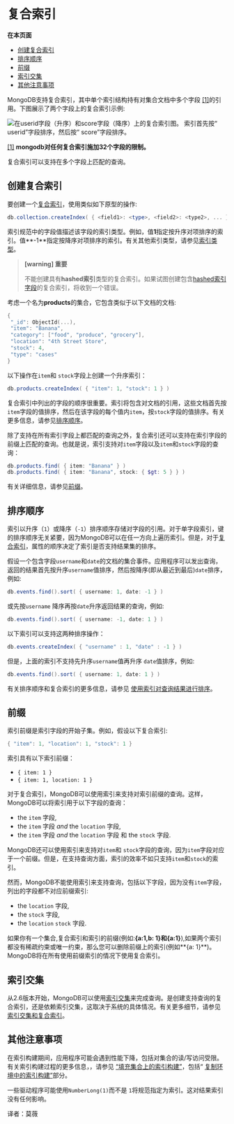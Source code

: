# 复合索引

**在本页面**

- [创建复合索引](#创建)
- [排序顺序](#排序)
- [前缀](#前缀)
- [索引交集](#交集)
- [其他注意事项](#注意)

MongoDB支持复合索引，其中单个索引结构持有对集合文档中多个字段 [[1]](https://docs.mongodb.com/manual/core/index-compound/#compound-index-field-limit)的引用。下图展示了两个字段上的复合索引示例:

![在userid字段（升序）和score字段（降序）上的复合索引图。 索引首先按“ userid”字段排序，然后按“ score”字段排序。](https://www.mongodb.com/docs/manual/images/index-compound-key.bakedsvg.svg)

[[1]](https://docs.mongodb.com/manual/core/index-compound/#id1) **mongodb对任何复合索引施加32个字段的限制。**

复合索引可以支持在多个字段上匹配的查询。

## <span id="创建">创建复合索引</span>

要创建一个[复合索引](https://docs.mongodb.com/manual/core/index-compound/#index-type-compound)，使用类似如下原型的操作:

```powershell
db.collection.createIndex( { <field1>: <type>, <field2>: <type2>, ... } )
```

索引规范中的字段值描述该字段的索引类型。例如，值**1**指定按升序对项排序的索引。值**-1**指定按降序对项排序的索引。有关其他索引类型，请参见[索引类型](https://docs.mongodb.com/manual/indexes/#index-types)。

> **[warning] 重要**
>
> 不能创建具有**hashed索引**类型的复合索引。如果试图创建包含[hashed索引字段](https://docs.mongodb.com/manual/core/index-hashed/)的复合索引，将收到一个错误。

考虑一个名为**products**的集合，它包含类似于以下文档的文档:

```powershell
{
 "_id": ObjectId(...),
 "item": "Banana",
 "category": ["food", "produce", "grocery"],
 "location": "4th Street Store",
 "stock": 4,
 "type": "cases"
}
```

以下操作在`item`和 `stock`字段上创建一个升序索引：

```powershell
db.products.createIndex( { "item": 1, "stock": 1 } )
```

复合索引中列出的字段的顺序很重要。索引将包含对文档的引用，这些文档首先按`item`字段的值排序，然后在该字段的每个值内`item`，按`stock`字段的值排序。有关更多信息，请参见[排序顺序](https://docs.mongodb.com/manual/core/index-compound/#index-ascending-and-descending)。

除了支持在所有索引字段上都匹配的查询之外，复合索引还可以支持在索引字段的前缀上匹配的查询。也就是说，索引支持对`item`字段以及`item`和`stock`字段的查询：

```powershell
db.products.find( { item: "Banana" } )
db.products.find( { item: "Banana", stock: { $gt: 5 } } )
```

有关详细信息，请参见[前缀](#)。

## <span id="排序">排序顺序</span>

索引以升序（`1`）或降序（`-1`）排序顺序存储对字段的引用。对于单字段索引，键的排序顺序无关紧要，因为MongoDB可以在任一方向上遍历索引。但是，对于[复合索引](https://docs.mongodb.com/manual/core/index-compound/#index-type-compound)，属性的顺序决定了索引是否支持结果集的排序。

假设一个包含字段`username`和`date`的文档的集合事件。应用程序可以发出查询，返回的结果首先按升序`username`值排序，然后按降序(即从最近到最后)`date`排序，例如:

```powershell
db.events.find().sort( { username: 1, date: -1 } )
```

或先按`username` 降序再按`date`升序返回结果的查询，例如:

```powershell
db.events.find().sort( { username: -1, date: 1 } )
```

以下索引可以支持这两种排序操作：

```powershell
db.events.createIndex( { "username" : 1, "date" : -1 } )
```

但是，上面的索引不支持先升序`username`值再升序 `date`值排序，例如:

```powershell
db.events.find().sort( { username: 1, date: 1 } )
```

有关排序顺序和复合索引的更多信息，请参见 [使用索引对查询结果进行排序](https://docs.mongodb.com/manual/tutorial/sort-results-with-indexes/)。

## <span id="前缀">前缀</span>

索引前缀是索引字段的开始子集。例如，假设以下复合索引:

```powershell
{ "item": 1, "location": 1, "stock": 1 }
```

索引具有以下索引前缀：

- `{ item: 1 }`
- `{ item: 1, location: 1 }`

对于复合索引，MongoDB可以使用索引来支持对索引前缀的查询。这样，MongoDB可以将索引用于以下字段的查询：

- the `item` 字段,
- the `item` 字段 *and* the `location` 字段,
- the `item` 字段 *and* the `location` 字段 和 the `stock` 字段.

MongoDB还可以使用索引来支持对`item`和 `stock`字段的查询，因为`item`字段对应于一个前缀。但是，在支持查询方面，索引的效率不如只支持`item`和`stock`的索引。

然而，MongoDB不能使用索引来支持查询，包括以下字段，因为没有`item`字段，列出的字段都不对应前缀索引:

- the `location` 字段,
- the `stock` 字段, 
- the `location`  `stock` 字段.

如果你有一个集合,复合索引和索引的前缀(例如:**{a:1,b: 1}和{a:1}**),如果两个索引都没有稀疏约束或唯一约束，那么您可以删除前缀上的索引(例如**{a: 1}**)。MongoDB将在所有使用前缀索引的情况下使用复合索引。

## <span id="交集">索引交集</span>

从2.6版本开始，MongoDB可以使用[索引交集](https://docs.mongodb.com/manual/core/index-intersection/)来完成查询。是创建支持查询的复合索引，还是依赖索引交集，这取决于系统的具体情况。有关更多细节，请参见 [索引交集和复合索引](https://docs.mongodb.com/manual/core/index-intersection/#index-intersection-compound-indexes)。

## <span id="注意">其他注意事项</span>

在索引构建期间，应用程序可能会遇到性能下降，包括对集合的读/写访问受限。有关索引构建过程的更多信息，，请参见 [“填充集合上的索引构建”](https://docs.mongodb.com/manual/core/index-creation/#index-operations-replicated-build)，包括“ [复制环境中的索引构建”](https://docs.mongodb.com/manual/core/index-creation/#index-operations-replicated-build)部分。

一些驱动程序可能使用`NumberLong(1)`而不是 `1`将规范指定为索引。这对结果索引没有任何影响。

译者：莫薇

